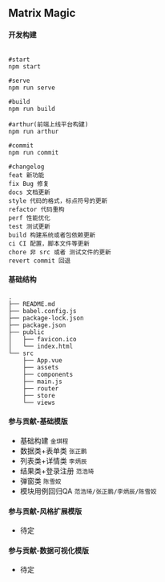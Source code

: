 ## Matrix Magic

#### 开发构建

``` shell

#start
npm start

#serve
npm run serve

#build
npm run build

#arthur(前端上线平台构建)
npm run arthur

#commit
npm run commit

#changelog
feat 新功能
fix Bug 修复
docs 文档更新
style 代码的格式，标点符号的更新
refactor 代码重构
perf 性能优化
test 测试更新
build 构建系统或者包依赖更新
ci CI 配置，脚本文件等更新
chore 非 src 或者 测试文件的更新
revert commit 回退
```

#### 基础结构

```
.
├── README.md
├── babel.config.js
├── package-lock.json
├── package.json
├── public
│   ├── favicon.ico
│   └── index.html
└── src
    ├── App.vue
    ├── assets
    ├── components
    ├── main.js
    ├── router
    ├── store
    └── views
```

#### 参与贡献-基础模版

* 基础构建 `金琪程`
* 数据类+表单类 `张正鹏`
* 列表类+详情类 `李炳辰`
* 结果类+登录注册 `范浩琦`
* 弹窗类 `陈雪姣`
* 模块用例回归QA `范浩琦/张正鹏/李炳辰/陈雪姣`

#### 参与贡献-风格扩展模版

* 待定

#### 参与贡献-数据可视化模版

* 待定
